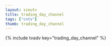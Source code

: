 ```yaml
--- 
layout: sieutv
title: trading_day_channel
tags: ["cntv"]
thumb: trading_day_channel
---
```

{% include tvadv key="trading_day_channel" %}
